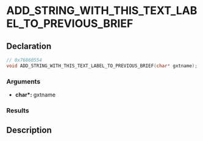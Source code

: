 # ADD_STRING_WITH_THIS_TEXT_LABEL_TO_PREVIOUS_BRIEF

## Declaration
```cpp
// 0x76860554
void ADD_STRING_WITH_THIS_TEXT_LABEL_TO_PREVIOUS_BRIEF(char* gxtname);
```

### Arguments
- **char\*:** gxtname

### Results

## Description
